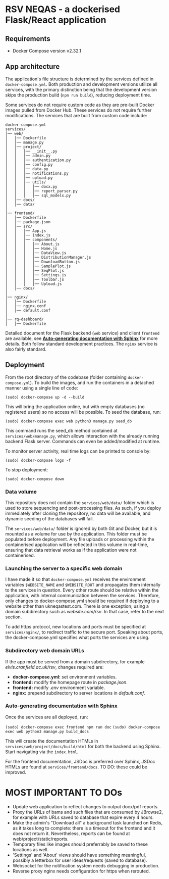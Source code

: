 

# RSV NEQAS - a dockerised Flask/React application

## Requirements

- Docker Compose version v2.32.1 

## App architecture

The application's file structure is determined by the services defined in `docker-compose.yml`.  Both production and development versions utilize all services, with the primary distinction being that the development version skips the production build (`npm run build`), reducing deployment time.

Some services do not require custom code as they are pre-built Docker images pulled from Docker Hub. These services do not require further modifications. The services that are built from custom code include:

```
docker-compose.yml
services/
│── web/
│   │── Dockerfile
│   │── manage.py
│   │── project/
│   │   │── __init__.py
│   │   │── admin.py
│   │   │── authentication.py
│   │   │── config.py
│   │   │── data.py
│   │   │── notifications.py
│   │   │── upload.py
│   │   │── utils/
│   │   │   │── docx.py
│   │   │   │── report_parser.py
│   │   │   │── sql_models.py
│   │── docs/
│   │── data/
│
│── frontend/
│   │── Dockerfile
│   │── package.json
│   │── src/
│   │   │── App.js
│   │   │── index.js
│   │   │── components/
│   │   │   │── About.js
│   │   │   │── Home.js
│   │   │   │── DataView.js
│   │   │   │── DistributionManager.js
│   │   │   │── DownloadButton.js
│   │   │   │── SamplePlot.js
│   │   │   │── SeqPlot.js
│   │   │   │── Settings.js
│   │   │   │── Toolbar.js
│   │   │   │── Upload.js
│   │── docs/
│
│── nginx/
│   │── Dockerfile
│   │── nginx.conf
│   │── default.conf
│
│── rq-dashboard/
│   │── Dockerfile
```

Detailed document for the Flask backend (`web` service) and client `frontend` are available, see [**Auto-generating documentation with Sphinx**](#auto-generating-documentation-with-sphinx) for more details. Both follow standard development practices. The `nginx` service is also fairly standard.

## Deployment

From the root directory of the codebase (folder containing ```docker-compose.yml```). To build the images, and run the containers in a detached manner using a single line of code:

```(sudo) docker-compose up -d --build```

This will bring the application online, but with empty databases (no registered users) so no access will be possible. To seed the database, run:

```(sudo) docker-compose exec web python3 manage.py seed_db```

This command runs the seed_db method contained at ```services/web/manage.py```, which allows interaction with the already running backend Flask server. Commands can even be added/modified at runtime.

To monitor server activity, real time logs can be printed to console by:

```(sudo) docker-compose logs -f```

To stop deployment:

```(sudo) docker-compose down```

### Data volume

This repository does not contain the ```services/web/data/``` folder which is used to store sequencing and post-processing files. As such, if you deploy immediately after cloning the repository, no data will be available, and dynamic seeding of the databases will fail.

The ```services/web/data/``` folder is ignored by both Git and Docker, but it is mounted as a volume for use by the application. This folder must be populated before deployment. Any file uploads or processing within the containerised application will be reflected in this volume in real-time, ensuring that data retrieval works as if the application were not containerised.

### Launching the server to a specific web domain

I have made it so that ```docker-compose.yml``` receives the environment variables ```$WEBSITE_NAME``` and ```$WEBSITE_ROOT``` and propagates them internally to the services in question. Every other route should be relative within the application, with internal communication between the services. Therefore, only changes to docker-compose.yml should be required if deploying to a website other than ukneqastest.com. There is one exception; using a domain subdirectory such as *website.com/rsv*. In that case, refer to the next section.

To add https protocol, new locations and ports must be specified at ```services/nginx/```, to redirect traffic to the secure port. Speaking about ports, the docker-compose.yml specifies what ports the services are using.

### Subdirectory web domain URLs

If the app must be served from a domain subdirectory, for example *elvis.cranfield.ac.uk/rsv*, changes required are:

- **docker-compose.yml:** set environment variables.
- **frontend:** modify the homepage route in *package.json*.
- **frontend:** modify *.env* environment variable.
- **nginx:** prepend subdirectory to server locations in *default.conf*.

### Auto-generating documentation with Sphinx

Once the services are all deployed, run:

```(sudo) docker-compose exec frontend npm run doc```
```(sudo) docker-compose exec web python3 manage.py build_docs```

This will create the documentation HTMLs in `services/web/project/docs/build/html` for both the backend using Sphinx. Start navigating via the `index.html`.

For the frontend documentation, JSDoc is preferred over Sphinx, JSDoc HTMLs are found at `services/frontend/docs`. TO DO: these could be improved.

# MOST IMPORTANT TO DOs

- Update web application to reflect changes to output docx/pdf reports.
- Proxy the URLs of bams and such files that are consumed by JBrowse2, for example with URLs saved to database that expire every 4 hours.
- Make the admin's "Download all" a background task launched on Redis, as it takes long to complete: there is a timeout for the frontend and it does not return it. Nevertheless, reports can be found at web/project/static/reports.
- Temporary files like images should preferrably be saved to these locations as well.
- 'Settings' and 'About' views should have something meaningful, possibly a letterbox for user ideas/requests (saved to database).
- Websocket for the notification system needs debugging in production.
- Reverse proxy nginx needs configuration for https when rerouted.
